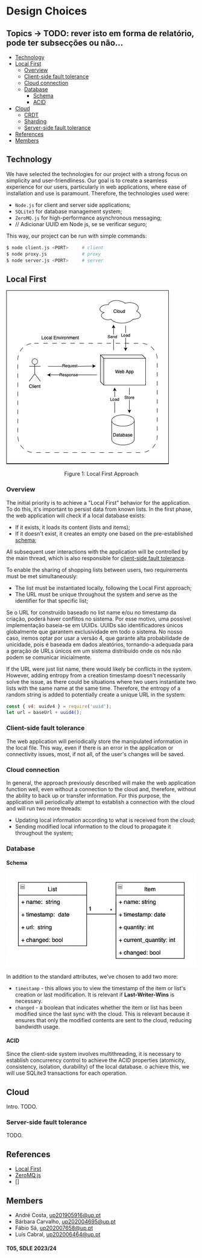 # Design Choices

## Topics -> TODO: rever isto em forma de relatório, pode ter subsecções ou não...

- [Technology](#technology)
- [Local First](#local-first)
    - [Overview](#overview)
    - [Client-side fault tolerance](#client-side-fault-tolerance)
    - [Cloud connection](#cloud-connection)
    - [Database](#database)
        - [Schema](#schema)
        - [ACID](#acid)
- [Cloud](#cloud)
    - [CRDT]()
    - [Sharding]()
    - [Server-side fault tolerance](#server-side-fault-tolerance)
- [References](#references)
- [Members](#members)

## Technology

We have selected the technologies for our project with a strong focus on simplicity and user-friendliness. Our goal is to create a seamless experience for our users, particularly in web applications, where ease of installation and use is paramount. Therefore, the technologies used were: 

- `Node.js` for client and server side applications;
- `SQLite3` for database management system;
- `ZeroMQ.js` for high-performance asynchronous messaging;
- // Adicionar UUID em Node js, se se verificar seguro;

This way, our project can be run with simple commands:

```bash
$ node client.js <PORT>     # client
$ node proxy.js             # proxy
$ node server.js <PORT>     # server
```

## Local First

![Local First Schema](../imgs/Local.png)
<p align=center>Figure 1: Local First Approach</p>

### Overview

The initial priority is to achieve a "Local First" behavior for the application. To do this, it's important to persist data from known lists. In the first phase, the web application will check if a local database exists:

- If it exists, it loads its content (lists and items);
- If it doesn't exist, it creates an empty one based on the pre-established [schema](#schema);

All subsequent user interactions with the application will be controlled by the main thread, which is also responsible for [client-side fault tolerance](#client-side).

To enable the sharing of shopping lists between users, two requirements must be met simultaneously:

- The list must be instantiated locally, following the Local First approach;
- The URL must be unique throughout the system and serve as the identifier for that specific list;

Se o URL for construído baseado no list name e/ou no timestamp da criação, poderá haver conflitos no sistema. Por esse motivo, uma possível implementação baseia-se em UUIDs. UUIDs são identificadores únicos globalmente que garantem exclusividade em todo o sistema. No nosso caso, iremos optar por usar a versão 4, que garante alta probabilidade de unicidade, pois é baseada em dados aleatórios, tornando-a adequada para a geração de URLs únicos em um sistema distribuído onde os nós não podem se comunicar inicialmente.

If the URL were just  list name, there would likely be conflicts in the system. However, adding entropy from a creation timestamp doesn't necessarily solve the issue, as there could be situations where two users instantiate two lists with the same name at the same time. Therefore, the entropy of a random string is added to potentially create a unique URL in the system:

```js
const { v4: uuidv4 } = require('uuid');
let url = baseUrl + uuid4();
```

### Client-side fault tolerance

The web application will periodically store the manipulated information in the local file. This way, even if there is an error in the application or connectivity issues, most, if not all, of the user's changes will be saved.

### Cloud connection

In general, the approach previously described will make the web application function well, even without a connection to the cloud and, therefore, without the ability to back up or transfer information. For this purpose, the application will periodically attempt to establish a connection with the cloud and will run two more threads:

- Updating local information according to what is received from the cloud;
- Sending modified local information to the cloud to propagate it throughout the system;

### Database

#### Schema

![Database schema](../imgs/Schema.png)

In addition to the standard attributes, we've chosen to add two more:

- `timestamp` - this allows you to view the timestamp of the item or list's creation or last modification. It is relevant if **Last-Writer-Wins** is necessary.
- `changed` - a boolean that indicates whether the item or list has been modified since the last sync with the cloud. This is relevant because it ensures that only the modified contents are sent to the cloud, reducing bandwidth usage.

#### ACID 

Since the client-side system involves multithreading, it is necessary to establish concurrency control to achieve the ACID properties (atomicity, consistency, isolation, durability) of the local database. o achieve this, we will use SQLite3 transactions for each operation.

## Cloud

Intro. TODO.

### Server-side fault tolerance

TODO.

## References

- [Local First](https://www.inkandswitch.com/local-first/)
- [ZeroMQ.js](https://github.com/zeromq/zeromq.js#examples)
- []

## Members

- André Costa, up201905916@up.pt
- Bárbara Carvalho, up202004695@up.pt
- Fábio Sá, up202007658@up.pt
- Luís Cabral, up202006464@up.pt

#### T05, SDLE 2023/24